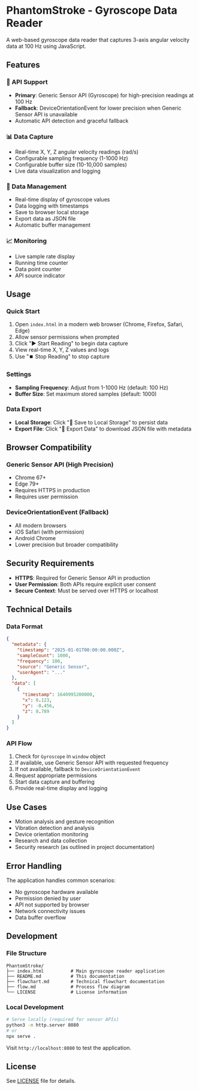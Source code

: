# PhantomStroke - Gyroscope Data Reader

A web-based gyroscope data reader that captures 3-axis angular velocity data at 100 Hz using JavaScript.

## Features

### 🔧 API Support
- **Primary**: Generic Sensor API (Gyroscope) for high-precision readings at 100 Hz
- **Fallback**: DeviceOrientationEvent for lower precision when Generic Sensor API is unavailable
- Automatic API detection and graceful fallback

### 📊 Data Capture
- Real-time X, Y, Z angular velocity readings (rad/s)
- Configurable sampling frequency (1-1000 Hz)
- Configurable buffer size (10-10,000 samples)
- Live data visualization and logging

### 💾 Data Management
- Real-time display of gyroscope values
- Data logging with timestamps
- Save to browser local storage
- Export data as JSON file
- Automatic buffer management

### 📈 Monitoring
- Live sample rate display
- Running time counter
- Data point counter
- API source indicator

## Usage

### Quick Start
1. Open `index.html` in a modern web browser (Chrome, Firefox, Safari, Edge)
2. Allow sensor permissions when prompted
3. Click "▶️ Start Reading" to begin data capture
4. View real-time X, Y, Z values and logs
5. Use "⏹️ Stop Reading" to stop capture

### Settings
- **Sampling Frequency**: Adjust from 1-1000 Hz (default: 100 Hz)
- **Buffer Size**: Set maximum stored samples (default: 1000)

### Data Export
- **Local Storage**: Click "💾 Save to Local Storage" to persist data
- **Export File**: Click "📁 Export Data" to download JSON file with metadata

## Browser Compatibility

### Generic Sensor API (High Precision)
- Chrome 67+
- Edge 79+
- Requires HTTPS in production
- Requires user permission

### DeviceOrientationEvent (Fallback)
- All modern browsers
- iOS Safari (with permission)
- Android Chrome
- Lower precision but broader compatibility

## Security Requirements

- **HTTPS**: Required for Generic Sensor API in production
- **User Permission**: Both APIs require explicit user consent
- **Secure Context**: Must be served over HTTPS or localhost

## Technical Details

### Data Format
```json
{
  "metadata": {
    "timestamp": "2025-01-01T00:00:00.000Z",
    "sampleCount": 1000,
    "frequency": 100,
    "source": "Generic Sensor",
    "userAgent": "..."
  },
  "data": [
    {
      "timestamp": 1640995200000,
      "x": 0.123,
      "y": -0.456,
      "z": 0.789
    }
  ]
}
```

### API Flow
1. Check for `Gyroscope` in `window` object
2. If available, use Generic Sensor API with requested frequency
3. If not available, fallback to `DeviceOrientationEvent`
4. Request appropriate permissions
5. Start data capture and buffering
6. Provide real-time display and logging

## Use Cases

- Motion analysis and gesture recognition
- Vibration detection and analysis
- Device orientation monitoring
- Research and data collection
- Security research (as outlined in project documentation)

## Error Handling

The application handles common scenarios:
- No gyroscope hardware available
- Permission denied by user
- API not supported by browser
- Network connectivity issues
- Data buffer overflow

## Development

### File Structure
```
PhantomStroke/
├── index.html          # Main gyroscope reader application
├── README.md           # This documentation
├── flowchart.md        # Technical flowchart documentation
├── flow.md             # Process flow diagram
└── LICENSE             # License information
```

### Local Development
```bash
# Serve locally (required for sensor APIs)
python3 -m http.server 8080
# or
npx serve .
```

Visit `http://localhost:8080` to test the application.

## License

See [LICENSE](LICENSE) file for details.